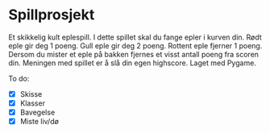 # Spillprosjekt

Et skikkelig kult eplespill. I dette spillet skal du fange epler i kurven din. Rødt eple gir deg 1 poeng. Gull eple gir deg 2 poeng. Rottent eple fjerner 1 poeng. Dersom du mister et eple på bakken fjernes et visst antall poeng fra scoren din. Meningen med spillet er å slå din egen highscore. Laget med Pygame.

To do:
- [x] Skisse
- [x] Klasser
- [x] Bavegelse
- [x] Miste liv/dø
